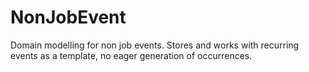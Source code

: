 # NonJobEvent
Domain modelling for non job events.
Stores and works with recurring events as a template, no eager generation of occurrences.
